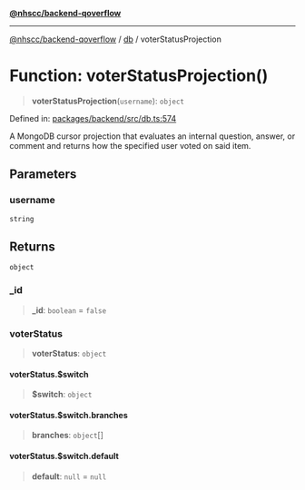 [**@nhscc/backend-qoverflow**](../../README.md)

***

[@nhscc/backend-qoverflow](../../README.md) / [db](../README.md) / voterStatusProjection

# Function: voterStatusProjection()

> **voterStatusProjection**(`username`): `object`

Defined in: [packages/backend/src/db.ts:574](https://github.com/nhscc/qoverflow.api.hscc.bdpa.org/blob/b629239838bf73900bba2996b8dcfbc432755e21/packages/backend/src/db.ts#L574)

A MongoDB cursor projection that evaluates an internal question, answer, or
comment and returns how the specified user voted on said item.

## Parameters

### username

`string`

## Returns

`object`

### \_id

> **\_id**: `boolean` = `false`

### voterStatus

> **voterStatus**: `object`

#### voterStatus.$switch

> **$switch**: `object`

#### voterStatus.$switch.branches

> **branches**: `object`[]

#### voterStatus.$switch.default

> **default**: `null` = `null`
